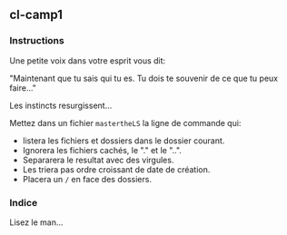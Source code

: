 ## cl-camp1

### Instructions

Une petite voix dans votre esprit vous dit:

"Maintenant que tu sais qui tu es. Tu dois te souvenir de ce que tu peux faire..."

Les instincts resurgissent...

Mettez dans un fichier `mastertheLS` la ligne de commande qui:

- listera les fichiers et dossiers dans le dossier courant.
- Ignorera les fichiers cachés, le "." et le "..".
- Separarera le resultat avec des virgules.
- Les triera pas ordre croissant de date de création.
- Placera un `/` en face des dossiers.

### Indice

Lisez le man...
